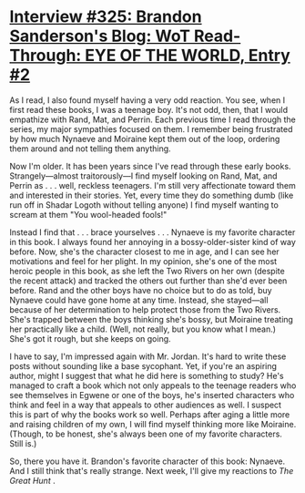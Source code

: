 # [Interview #325: Brandon Sanderson's Blog: WoT Read-Through: EYE OF THE WORLD, Entry #2](https://www.theoryland.com/intvmain.php?i=325#2)

As I read, I also found myself having a very odd reaction. You see, when I first read these books, I was a teenage boy. It's not odd, then, that I would empathize with Rand, Mat, and Perrin. Each previous time I read through the series, my major sympathies focused on them. I remember being frustrated by how much Nynaeve and Moiraine kept them out of the loop, ordering them around and not telling them anything.

Now I'm older. It has been years since I've read through these early books. Strangely—almost traitorously—I find myself looking on Rand, Mat, and Perrin as . . . well, reckless teenagers. I'm still very affectionate toward them and interested in their stories. Yet, every time they do something dumb (like run off in Shadar Logoth without telling anyone) I find myself wanting to scream at them "You wool-headed fools!"

Instead I find that . . . brace yourselves . . . Nynaeve is my favorite character in this book. I always found her annoying in a bossy-older-sister kind of way before. Now, she's the character closest to me in age, and I can see her motivations and feel for her plight. In my opinion, she's one of the most heroic people in this book, as she left the Two Rivers on her own (despite the recent attack) and tracked the others out further than she'd ever been before. Rand and the other boys have no choice but to do as told, buy Nynaeve could have gone home at any time. Instead, she stayed—all because of her determination to help protect those from the Two Rivers. She's trapped between the boys thinking she's bossy, but Moiraine treating her practically like a child. (Well, not really, but you know what I mean.) She's got it rough, but she keeps on going.

I have to say, I'm impressed again with Mr. Jordan. It's hard to write these posts without sounding like a base sycophant. Yet, if you're an aspiring author, might I suggest that what he did here is something to study? He's managed to craft a book which not only appeals to the teenage readers who see themselves in Egwene or one of the boys, he's inserted characters who think and feel in a way that appeals to other audiences as well. I suspect this is part of why the books work so well. Perhaps after aging a little more and raising children of my own, I will find myself thinking more like Moiraine. (Though, to be honest, she's always been one of my favorite characters. Still is.)

So, there you have it. Brandon's favorite character of this book: Nynaeve. And I still think that's really strange. Next week, I'll give my reactions to
*The Great Hunt*
.

